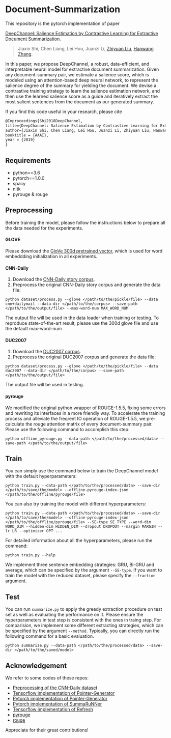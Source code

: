 # Document-Summarization
This repository is the pytorch implementation of paper

[DeepChannel: Salience Estimation by Contrastive Learning for Extractive Document Summarization](https://arxiv.org/abs/1811.02394).
> Jiaxin Shi, Chen Liang, Lei Hou, Juanzi Li, [Zhiyuan Liu](http://nlp.csai.tsinghua.edu.cn/~lzy/index.html), [Hanwang Zhang](http://www.ntu.edu.sg/home/hanwangzhang/#aboutme).

In this paper, we propose DeepChannel, a robust, data-efficient, and interpretable neural model for extractive document summarization. Given any document-summary pair, we estimate a salience score, which is modeled using an attention-based deep neural network, to represent the salience degree of the summary for yielding the document. We devise a contrastive training strategy to learn the salience estimation network, and then use the learned salience score as a guide and iteratively extract the most salient sentences from the document as our generated summary.

If you find this code useful in your research, please cite
``` tex
@Inproceedings{Shi2018DeepChannel,
title={DeepChannel: Salience Estimation by Contrastive Learning for Extractive Document Summarization},
author={Jiaxin Shi, Chen Liang, Lei Hou, Juanzi Li, Zhiyuan Liu, Hanwang Zhang},
booktitle = {AAAI},
year = {2019}
}
```

## Requirements
- python==3.6
- pytorch==1.0.0
- spacy
- nltk
- pyrouge & rouge

## Preprocessing

Before training the model, please follow the instructions below to prepare all the data needed for the experiments.

#### GLOVE
Please download the [GloVe 300d pretrained vector](http://nlp.stanford.edu/data/glove.840B.300d.zip), which is used for word embeddding initialization in all experiments.


#### CNN-Daily
1. Download the [CNN-Daily story corpus](https://cs.nyu.edu/~kcho/DMQA/).
2. Preprocess the original CNN-Daily story corpus and generate the data file:
``` shell
python dataset/process.py --glove </path/to/the/pickle/file> --data cnn+dailymail --data-dir </path/to/the/corpus> --save-path </path/to/the/output/file> --max-word-num MAX_WORD_NUM
```
The output file will be used in the data loader when training or testing. To reproduce state-of-the-art result, please use the 300d glove file and use the default max-word-num

#### DUC2007
1. Download the [DUC2007 corpus](https://duc.nist.gov/duc2007/tasks.html).
2. Preprocess the original DUC2007 corpus and generate the data file:
``` shell
python dataset/process.py --glove </path/to/the/pickle/file> --data duc2007 --data-dir </path/to/the/corpus> --save-path </path/to/the/output/file> 
```
The output file will be used in testing.

#### pyrouge
We modified the original python wrapper of ROUGE-1.5.5, fixing some errors and rewriting its interfaces in a more friendly way. To accelerate the training process and alleviate the freqrent IO operation of ROUGE-1.5.5, we pre-calculate the rouge attention matrix of every document-summary pair. Please use the following command to accomplish this step:
``` shell
python offline_pyrouge.py --data-path </path/to/the/processed/data> --save-path </path/to/the/output/file> 
```

## Train
You can simply use the command below to train the DeepChannel model with the default hyperparameters:
```shell
python train.py --data-path </path/to/the/processed/data> --save-dir </path/to/save/the/model> --offline-pyrouge-index-json </path/to/the/offline/pyrouge/file>
```

You can also try training the model with different hyperparameters:
```shell
python train.py --data-path </path/to/the/processed/data> --save-dir </path/to/save/the/model> --offline-pyrouge-index-json </path/to/the/offline/pyrouge/file> --SE-type SE_TYPE --word-dim WORD_DIM --hidden-dim HIDDEN_DIM --dropout DROPOUT --margin MARGIN --lr LR --optimizer OPT ...
```

For detailed information about all the hyperparameters, please run the command:
```shell
python train.py --help
```

We implement three sentence embedding strategies: GRU, Bi-GRU and average, which can be specified by the argument `--SE-type`. If you want to train the model with the reduced dataset, please specify the `--fraction` argument.

## Test
You can run `summarize.py` to apply the greedy extraction procedure on test set as well as evaluating the performance on it. Please ensure the hyperparameters in test step is consistent with the ones in traing step. For comparision, we implement some different extracting strategies, which can be specified by the argument `--method`. Typically, you can directly run the following command for a basic evaluation.
``` shell
python summarize.py --data-path </path/to/the/processed/data> --save-dir </path/to/the/saved/model> 
```

## Acknowledgement
We refer to some codes of these repos:

- [Preprocessing of the CNN-Daily dataset](https://github.com/abisee/cnn-dailymail)
- [Tensorflow implementation of Pointer-Generator](https://github.com/abisee/pointer-generator)
- [Pytorch implementation of Pointer-Generator](https://github.com/atulkum/pointer_summarizer)
- [Pytorch implementation of SummaRuNNer](https://github.com/hpzhao/SummaRuNNer)
- [Tensorflow implementation of Refresh](https://github.com/EdinburghNLP/Refresh)
- [pyrouge](https://github.com/bheinzerling/pyrouge)
- [rouge](https://github.com/pltrdy/rouge)

Appreciate for their great contributions!